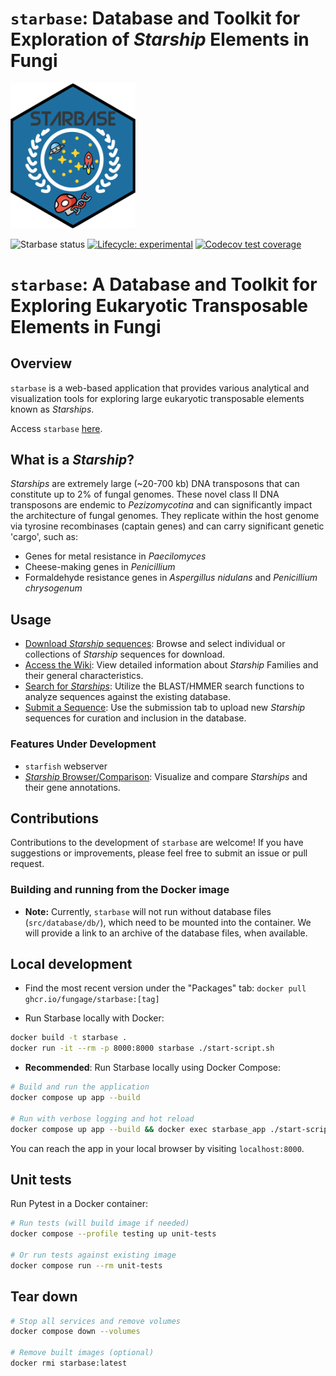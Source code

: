 # `starbase`: Database and Toolkit for Exploration of _Starship_ Elements in Fungi

<img src=assets/logos/favicon.png width=200>

<!-- badges: start -->

![Starbase status](https://img.shields.io/website?url=https%3A%2F%2Fstarbase.serve.scilifelab.se%2Fapp%2Fstarbase)
[![Lifecycle: experimental](https://img.shields.io/badge/lifecycle-experimental-orange.svg)](https://lifecycle.r-lib.org/articles/stages.html#experimental)
[![Codecov test coverage](https://codecov.io/gh/FungAGE/starbase/branch/main/graph/badge.svg)](https://app.codecov.io/gh/FungAGE/starbase?branch=main)

<!-- badges: end -->

# `starbase`: A Database and Toolkit for Exploring Eukaryotic Transposable Elements in Fungi

## Overview

`starbase` is a web-based application that provides various analytical and visualization tools for exploring large eukaryotic transposable elements known as _Starships_.

Access `starbase` [here](https://starbase.serve.scilifelab.se/).

## What is a _Starship_?

_Starships_ are extremely large (~20-700 kb) DNA transposons that can constitute up to 2% of fungal genomes. These novel class II DNA transposons are endemic to _Pezizomycotina_ and can significantly impact the architecture of fungal genomes. They replicate within the host genome via tyrosine recombinases (captain genes) and can carry significant genetic 'cargo', such as:

- Genes for metal resistance in _Paecilomyces_
- Cheese-making genes in _Penicillium_
- Formaldehyde resistance genes in _Aspergillus nidulans_ and _Penicillium chrysogenum_

## Usage

- [Download _Starship_ sequences](https://starbase.serve.scilifelab.se/download): Browse and select individual or collections of _Starship_ sequences for download.
- [Access the Wiki](https://starbase.serve.scilifelab.se/wiki): View detailed information about _Starship_ Families and their general characteristics.
- [Search for _Starships_](https://starbase.serve.scilifelab.se/blast): Utilize the BLAST/HMMER search functions to analyze sequences against the existing database.
- [Submit a Sequence](https://starbase.serve.scilifelab.se/submit): Use the submission tab to upload new _Starship_ sequences for curation and inclusion in the database.

### Features Under Development

- `starfish` webserver
- [_Starship_ Browser/Comparison](https://starbase.serve.scilifelab.se/pgv): Visualize and compare _Starships_ and their gene annotations.

## Contributions

Contributions to the development of `starbase` are welcome! If you have suggestions or improvements, please feel free to submit an issue or pull request.

### Building and running from the Docker image

- **Note:** Currently, `starbase` will not run without database files (`src/database/db/`), which need to be mounted into the container. We will provide a link to an archive of the database files, when available.

## Local development

* Find the most recent version under the "Packages" tab: `docker pull ghcr.io/fungage/starbase:[tag]`

* Run Starbase locally with Docker:
```bash
docker build -t starbase .
docker run -it --rm -p 8000:8000 starbase ./start-script.sh
```

* **Recommended**: Run Starbase locally using Docker Compose:
```bash
# Build and run the application
docker compose up app --build

# Run with verbose logging and hot reload
docker compose up app --build && docker exec starbase_app ./start-script.sh --dev
```

You can reach the app in your local browser by visiting `localhost:8000`.

## Unit tests

Run Pytest in a Docker container:

```bash
# Run tests (will build image if needed)
docker compose --profile testing up unit-tests

# Or run tests against existing image
docker compose run --rm unit-tests
```

## Tear down

```bash
# Stop all services and remove volumes
docker compose down --volumes

# Remove built images (optional)
docker rmi starbase:latest
```